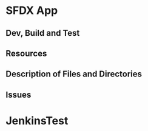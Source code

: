
# SFDX  App

## Dev, Build and Test


## Resources


## Description of Files and Directories


## Issues


# JenkinsTest
